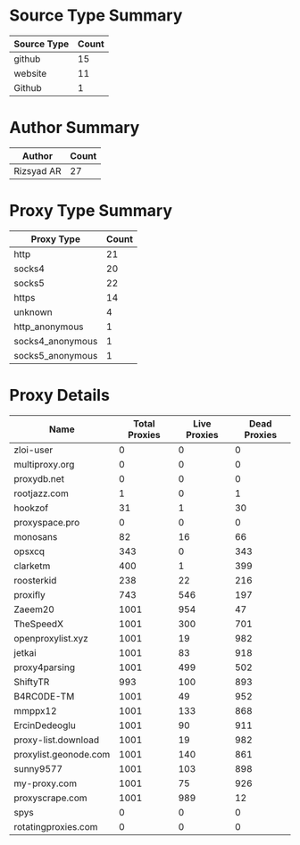 # Source Type Summary

| Source Type | Count |
|-------------|-------|
| github | 15 |
| website | 11 |
| Github | 1 |


# Author Summary

| Author | Count |
|--------|-------|
| Rizsyad AR | 27 |


# Proxy Type Summary

| Proxy Type | Count |
|------------|-------|
| http | 21 |
| socks4 | 20 |
| socks5 | 22 |
| https | 14 |
| unknown | 4 |
| http_anonymous | 1 |
| socks4_anonymous | 1 |
| socks5_anonymous | 1 |


# Proxy Details

| Name | Total Proxies | Live Proxies | Dead Proxies |
|------|---------------|--------------|---------------|
| zloi-user | 0 | 0 | 0 |
| multiproxy.org | 0 | 0 | 0 |
| proxydb.net | 0 | 0 | 0 |
| rootjazz.com | 1 | 0 | 1 |
| hookzof | 31 | 1 | 30 |
| proxyspace.pro | 0 | 0 | 0 |
| monosans | 82 | 16 | 66 |
| opsxcq | 343 | 0 | 343 |
| clarketm | 400 | 1 | 399 |
| roosterkid | 238 | 22 | 216 |
| proxifly | 743 | 546 | 197 |
| Zaeem20 | 1001 | 954 | 47 |
| TheSpeedX | 1001 | 300 | 701 |
| openproxylist.xyz | 1001 | 19 | 982 |
| jetkai | 1001 | 83 | 918 |
| proxy4parsing | 1001 | 499 | 502 |
| ShiftyTR | 993 | 100 | 893 |
| B4RC0DE-TM | 1001 | 49 | 952 |
| mmppx12 | 1001 | 133 | 868 |
| ErcinDedeoglu | 1001 | 90 | 911 |
| proxy-list.download | 1001 | 19 | 982 |
| proxylist.geonode.com | 1001 | 140 | 861 |
| sunny9577 | 1001 | 103 | 898 |
| my-proxy.com | 1001 | 75 | 926 |
| proxyscrape.com | 1001 | 989 | 12 |
| spys | 0 | 0 | 0 |
| rotatingproxies.com | 0 | 0 | 0 |
